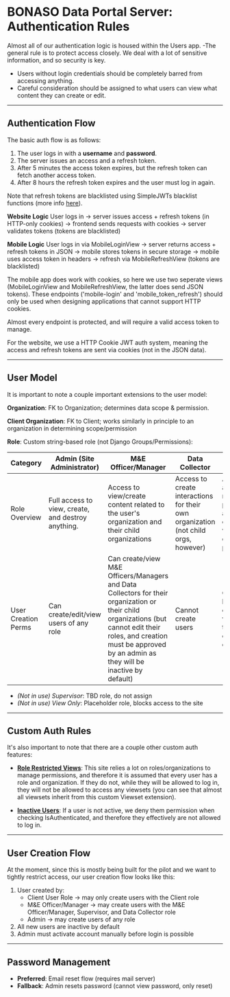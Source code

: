 # BONASO Data Portal Server: Authentication Rules

Almost all of our authentication logic is housed within the Users app. 
-The general rule is to protect access closely. We deal with a lot of sensitive information, and so security is key. 
- Users without login credentials should be completely barred from accessing anything.
- Careful consideration should be assigned to what users can view what content they can create or edit. 

---

## Authentication Flow

The basic auth flow is as follows:
1. The user logs in with a **username** and **password**.
2. The server issues an access and a refresh token.
3. After 5 minutes the access token expires, but the refresh token can fetch another access token.
4. After 8 hours the refresh token expires and the user must log in again.

Note that refresh tokens are blacklisted using SimpleJWTs blacklist functions (more info [here](https://django-rest-framework-simplejwt.readthedocs.io/en/latest/blacklist_app.html)).

**Website Logic**
User logs in → 
server issues access + refresh tokens (in HTTP-only cookies) → 
frontend sends requests with cookies → 
server validates tokens (tokens are blacklisted)

**Mobile Logic**
User logs in via MobileLoginView → 
server returns access + refresh tokens in JSON → 
mobile stores tokens in secure storage → 
mobile uses access token in headers → 
refresh via MobileRefreshView (tokens are blacklisted)

The mobile app does work with cookies, so here we use two seperate views (MobileLoginView and MobileRefreshView, the latter does send JSON tokens). These endpoints ('mobile-login' and 'mobile_token_refresh') should only be used when designing applications that cannot support HTTP cookies. 

Almost every endpoint is protected, and will require a valid access token to manage. 

For the website, we use a HTTP Cookie JWT auth system, meaning the access and refresh tokens are sent via cookies (not in the JSON data). 

---

## User Model
It is important to note a couple important extensions to the user model:

**Organization**: FK to Organization; determines data scope & permission.

**Client Organization**: FK to Client; works similarly in principle to an organization in determining scope/permission

**Role**: Custom string-based role (not Django Groups/Permissions):

| Category | Admin (Site Administrator) | M&E Officer/Manager | Data Collector | Client |
|---|---|---|---|---|
|Role Overview| Full access to view, create, and destroy anything. | Access to view/create content related to the user's organization and their child organizations | Access to create interactions for their own organization (not child orgs, however) | Able to view all data related to projects they are the client on, but virtually no create/destroy privlleges |
| User Creation Perms | Can create/edit/view users of any role | Can create/view M&E Officers/Managers and Data Collectors for their organization or their child organizations (but cannot edit their roles, and creation must be approved by an admin as they will be inactive by default) | Cannot create users | Can create but not view other client viewers within the same client organization | 

- *(Not in use) Supervisor*: TBD role, do not assign
- *(Not in use) View Only*: Placeholder role, blocks access to the site

---

## Custom Auth Rules
It's also important to note that there are a couple other custom auth features:

- [**Role Restricted Views**](/users/restrictviewset.py): This site relies a lot on roles/organizations to manage permissions, and therefore it is assumed that every user has a role and organization. If they do not, while they will be allowed to log in, they will not be allowed to access any viewsets (you can see that almost all viewsets inherit from this custom Viewset extension).

- [**Inactive Users**](/users/permissions.py): If a user is not active, we deny them permission when checking IsAuthenticated, and therefore they effectively are not allowed to log in. 

---

## User Creation Flow
At the moment, since this is mostly being built for the pilot and we want to tightly restrict access, our user creation flow looks like this:
1. User created by:
    - Client User Role → may only create users with the Client role
    - M&E Officer/Manager → may create users with the M&E Officer/Manager, Supervisor, and Data Collector role
    - Admin → may create users of any role
2. All new users are inactive by default
3. Admin must activate account manually before login is possible

---

## Password Management
- **Preferred**: Email reset flow (requires mail server)
- **Fallback**: Admin resets password (cannot view password, only reset)